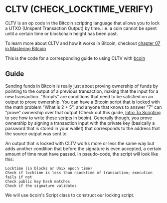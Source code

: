 # CLTV (CHECK\_LOCKTIME\_VERIFY)
CLTV is an op code in the Bitcoin scripting language that allows you to lock a UTXO (Unspent Transaction Output) 
by time. i.e. a coin cannot be spent until a certain time or blockchain height has been past.

To learn more about CLTV and how it works in Bitcoin, checkout [chapter 07 in Mastering Bitcoin](https://github.com/bitcoinbook/bitcoinbook/blob/develop/ch07.asciidoc)

This is the code for a corresponding guide to using CLTV with [bcoin](http://bcoin.io)

## Guide
Sending funds in Bitcoin is really just about proving ownership of funds
by pointing to the output of a previous transaction, making that the input
for a new transaction. "Scripts" are conditions that need to be satisfied
on an output to prove ownership. You can have a Bitcoin script that is locked with 
the math problem "What is 2 + 5", and anyone that knows to answer "7" can "prove"
ownership over that output (Check out this guide, [Intro To Scripting](http://bcoin.io/guides/scripting.html)
to see how to write these scripts in bcoin). Generally though, you prove ownership
by signing a transaction input with the private key (basically a password
that is stored in your wallet) that corresponds to the address that the source output
was sent to.

An output that is locked with CLTV works more or less the same way but adds another
condition that before the signature is even accepted, a certain amount of time must have passed.
In pseudo-code, the script will look like this:

```
Locktime (in blocks or Unix epoch time)
Check if locktime is less than nLocktime of transaction; execution fails if not
Check public key hash matches
Check if the signature validates
```

We will use bcoin's Script class to construct our locking script.

